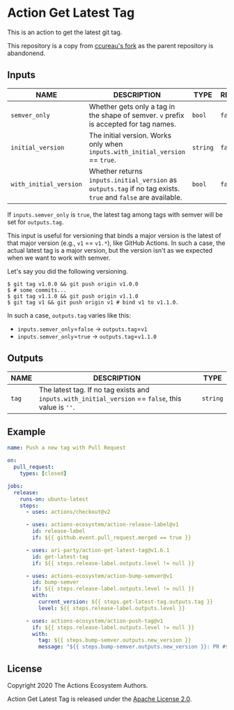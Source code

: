 # Action Get Latest Tag

This is an action to get the latest git tag.

This repository is a copy from [ccureau's fork](https://github.com/ccureau/action-get-latest-tag) as the parent repository is abandonend.

## Inputs

| NAME                   | DESCRIPTION                                                                                                   | TYPE     | REQUIRED | DEFAULT  |
| ---------------------- | ------------------------------------------------------------------------------------------------------------- | -------- | -------- | -------- |
| `semver_only`          | Whether gets only a tag in the shape of semver. `v` prefix is accepted for tag names.                         | `bool`   | `false`  | `false`  |
| `initial_version`      | The initial version. Works only when `inputs.with_initial_version` == `true`.                                 | `string` | `false`  | `v0.0.0` |
| `with_initial_version` | Whether returns `inputs.initial_version` as `outputs.tag` if no tag exists. `true` and `false` are available. | `bool`   | `false`  | `true`   |

If `inputs.semver_only` is `true`, the latest tag among tags with semver will be set for `outputs.tag`.

This input is useful for versioning that binds a major version is the latest of that major version (e.g., `v1` == `v1.*`), like GitHub Actions.
In such a case, the actual latest tag is a major version, but the version isn't as we expected when we want to work with semver.

Let's say you did the following versioning.

```console
$ git tag v1.0.0 && git push origin v1.0.0
$ # some commits...
$ git tag v1.1.0 && git push origin v1.1.0
$ git tag v1 && git push origin v1 # bind v1 to v1.1.0.
```

In such a case, `outputs.tag` varies like this:

- `inputs.semver_only`=`false` -> `outputs.tag`=`v1`
- `inputs.semver_only`=`true` -> `outputs.tag`=`v1.1.0`

## Outputs

| NAME  | DESCRIPTION                                                                                        | TYPE     |
| ----- | -------------------------------------------------------------------------------------------------- | -------- |
| `tag` | The latest tag. If no tag exists and `inputs.with_initial_version` == `false`, this value is `''`. | `string` |

## Example

```yaml
name: Push a new tag with Pull Request

on:
  pull_request:
    types: [closed]

jobs:
  release:
    runs-on: ubuntu-latest
    steps:
      - uses: actions/checkout@v2

      - uses: actions-ecosystem/action-release-label@v1
        id: release-label
        if: ${{ github.event.pull_request.merged == true }}

      - uses: ari-party/action-get-latest-tag@v1.6.1
        id: get-latest-tag
        if: ${{ steps.release-label.outputs.level != null }}

      - uses: actions-ecosystem/action-bump-semver@v1
        id: bump-semver
        if: ${{ steps.release-label.outputs.level != null }}
        with:
          current_version: ${{ steps.get-latest-tag.outputs.tag }}
          level: ${{ steps.release-label.outputs.level }}

      - uses: actions-ecosystem/action-push-tag@v1
        if: ${{ steps.release-label.outputs.level != null }}
        with:
          tag: ${{ steps.bump-semver.outputs.new_version }}
          message: "${{ steps.bump-semver.outputs.new_version }}: PR #${{ github.event.pull_request.number }} ${{ github.event.pull_request.title }}"
```

## License

Copyright 2020 The Actions Ecosystem Authors.

Action Get Latest Tag is released under the [Apache License 2.0](./LICENSE).
